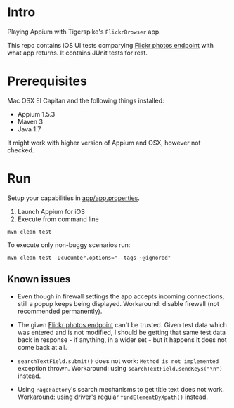 Intro
=====

Playing Appium with Tigerspike's `FlickrBrowser` app. 

This repo contains iOS UI tests comparying [Flickr photos endpoint](https://api.flickr.com/services/feeds/photos_public.gne?format=json&nojsoncallback=1&tags=london) with what app returns. 
It contains JUnit tests for rest. 


Prerequisites
=============

Mac OSX El Capitan and the following things installed: 

 - Appium 1.5.3
 - Maven 3
 - Java 1.7

It might work with higher version of Appium and OSX, however not checked. 


Run
===

Setup your capabilities in [app/app.properties](app/app.properties).

  1. Launch Appium for iOS 
  2. Execute from command line 

    mvn clean test

To execute only non-buggy scenarios run: 

    mvn clean test -Dcucumber.options="--tags ~@ignored"


Known issues
------------

- Even though in firewall settings the app accepts incoming connections, still a popup keeps being displayed. 
Workaround: disable firewall (not recommended permanently). 

- The given [Flickr photos endpoint](https://api.flickr.com/services/feeds/photos_public.gne?format=json&nojsoncallback=1&tags=london) 
can't be trusted. Given test data which was entered and is not modified, I should be getting that same test data back in response - if 
anything, in a wider set - but it happens it does not come back at all.

- `searchTextField.submit()` does not work: `Method is not implemented` exception thrown. 
Workaround: using `searchTextField.sendKeys("\n")` instead. 

- Using `PageFactory`'s search mechanisms to get title text does not work. 
Workaround: using driver's regular `findElementByXpath()` instead. 


